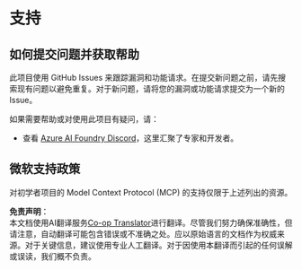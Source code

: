 <!--
CO_OP_TRANSLATOR_METADATA:
{
  "original_hash": "368870f8ab79f903ad80b6a985829516",
  "translation_date": "2025-07-22T02:53:23+00:00",
  "source_file": "SUPPORT.md",
  "language_code": "zh"
}
-->
# 支持

## 如何提交问题并获取帮助  

此项目使用 GitHub Issues 来跟踪漏洞和功能请求。在提交新问题之前，请先搜索现有问题以避免重复。对于新问题，请将您的漏洞或功能请求提交为一个新的 Issue。

如果需要帮助或对使用此项目有疑问，请：
- 查看 [Azure AI Foundry Discord](https://discord.com/invite/ByRwuEEgH4)，这里汇聚了专家和开发者。

## 微软支持政策  

对初学者项目的 Model Context Protocol (MCP) 的支持仅限于上述列出的资源。

**免责声明**：  
本文档使用AI翻译服务[Co-op Translator](https://github.com/Azure/co-op-translator)进行翻译。尽管我们努力确保准确性，但请注意，自动翻译可能包含错误或不准确之处。应以原始语言的文档作为权威来源。对于关键信息，建议使用专业人工翻译。对于因使用本翻译而引起的任何误解或误读，我们概不负责。